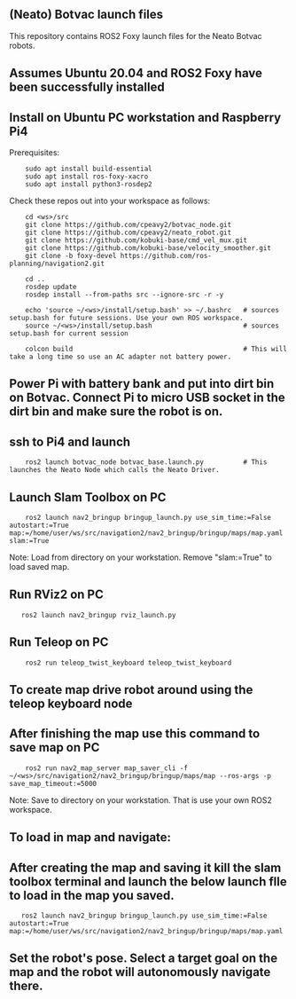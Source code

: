 ## (Neato) Botvac launch files
 
This repository contains ROS2 Foxy launch files for the Neato Botvac robots.
 
## Assumes Ubuntu 20.04 and ROS2 Foxy have been successfully installed
 
## Install on Ubuntu PC workstation and Raspberry Pi4
 
Prerequisites:
``` 
    sudo apt install build-essential
    sudo apt install ros-foxy-xacro
    sudo apt install python3-rosdep2
``` 
Check these repos out into your workspace as follows:
``` 
    cd <ws>/src
    git clone https://github.com/cpeavy2/botvac_node.git
    git clone https://github.com/cpeavy2/neato_robot.git
    git clone https://github.com/kobuki-base/cmd_vel_mux.git
    git clone https://github.com/kobuki-base/velocity_smoother.git
    git clone -b foxy-devel https://github.com/ros-planning/navigation2.git
 
    cd ..
    rosdep update
    rosdep install --from-paths src --ignore-src -r -y
 
    echo 'source ~/<ws>/install/setup.bash' >> ~/.bashrc   # sources setup.bash for future sessions. Use your own ROS workspace.
    source ~/<ws>/install/setup.bash                       # sources setup.bash for current session
 
    colcon build                                           # This will take a long time so use an AC adapter not battery power.
``` 
## Power Pi with battery bank and put into dirt bin on Botvac. Connect Pi to micro USB socket in the dirt bin and make sure the robot is on.
## ssh to Pi4 and launch
``` 
    ros2 launch botvac_node botvac_base.launch.py          # This launches the Neato Node which calls the Neato Driver.
``` 
## Launch Slam Toolbox on PC
```
    ros2 launch nav2_bringup bringup_launch.py use_sim_time:=False autostart:=True map:=/home/user/ws/src/navigation2/nav2_bringup/bringup/maps/map.yaml slam:=True
```  
   Note: Load from directory on your workstation. Remove "slam:=True" to load saved map.
 
## Run RViz2 on PC
```
   ros2 launch nav2_bringup rviz_launch.py 
```
## Run Teleop on PC
``` 
    ros2 run teleop_twist_keyboard teleop_twist_keyboard
``` 
## To create map drive robot around using the teleop keyboard node
 
## After finishing the map use this command to save map on PC

```
    ros2 run nav2_map_server map_saver_cli -f ~/<ws>/src/navigation2/nav2_bringup/bringup/maps/map --ros-args -p save_map_timeout:=5000
```

Note: Save to directory on your workstation. That is use your own ROS2 workspace.
 
## To load in map and navigate: 
 
## After creating the map and saving it kill the slam toolbox terminal and launch the below launch flle to load in the map you saved.
``` 
   ros2 launch nav2_bringup bringup_launch.py use_sim_time:=False autostart:=True map:=/home/user/ws/src/navigation2/nav2_bringup/bringup/maps/map.yaml
``` 
## Set the robot's pose. Select a target goal on the map and the robot will autonomously navigate there.
